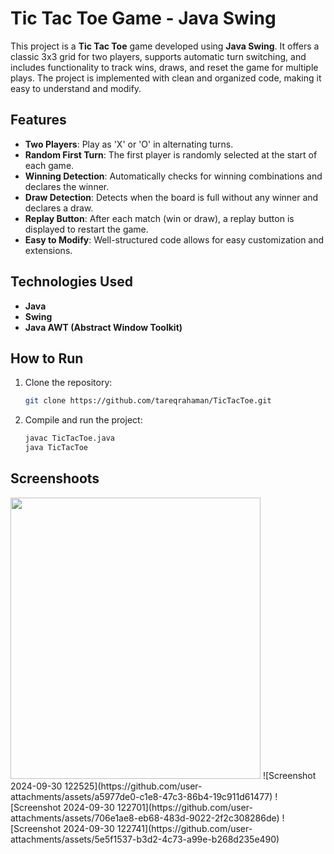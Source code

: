 # Tic Tac Toe Game - Java Swing

This project is a **Tic Tac Toe** game developed using **Java Swing**. It offers a classic 3x3 grid for two players, supports automatic turn switching, and includes functionality to track wins, draws, and reset the game for multiple plays. The project is implemented with clean and organized code, making it easy to understand and modify.

## Features

- **Two Players**: Play as 'X' or 'O' in alternating turns.
- **Random First Turn**: The first player is randomly selected at the start of each game.
- **Winning Detection**: Automatically checks for winning combinations and declares the winner.
- **Draw Detection**: Detects when the board is full without any winner and declares a draw.
- **Replay Button**: After each match (win or draw), a replay button is displayed to restart the game.
- **Easy to Modify**: Well-structured code allows for easy customization and extensions.

## Technologies Used

- **Java**
- **Swing**
- **Java AWT (Abstract Window Toolkit)**

## How to Run

1. Clone the repository:
   ```bash
   git clone https://github.com/tareqrahaman/TicTacToe.git
2. Compile and run the project:
   ```bash
   javac TicTacToe.java
   java TicTacToe

## Screenshoots

   
   <img src="https://github.com/tareqrahaman/TicTacToe/blob/main/img-src/s1.png" width="400" height="450" />
   ![Screenshot 2024-09-30 122525](https://github.com/user-attachments/assets/a5977de0-c1e8-47c3-86b4-19c911d61477)
   ![Screenshot 2024-09-30 122701](https://github.com/user-attachments/assets/706e1ae8-eb68-483d-9022-2f2c308286de)
   ![Screenshot 2024-09-30 122741](https://github.com/user-attachments/assets/5e5f1537-b3d2-4c73-a99e-b268d235e490)

